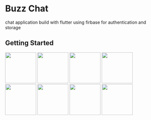 # Buzz Chat

chat application build with flutter 
using firbase for authentication and storage
## Getting Started





<img src="https://github.com/user-attachments/assets/001d5f99-2c20-4c89-b8f5-fdb7ba7538b9" width="100">

<img src="https://github.com/user-attachments/assets/bd68f692-a5a6-4623-bbc2-7ab158dbcb3c" width="100">

<img src="https://github.com/user-attachments/assets/001d5f99-2c20-4c89-b8f5-fdb7ba7538b9" width="100">

<img src="https://github.com/user-attachments/assets/001d5f99-2c20-4c89-b8f5-fdb7ba7538b9" width="100">

<img src="https://github.com/user-attachments/assets/001d5f99-2c20-4c89-b8f5-fdb7ba7538b9" width="100">

<img src="https://github.com/user-attachments/assets/001d5f99-2c20-4c89-b8f5-fdb7ba7538b9" width="100">

<img src="https://github.com/user-attachments/assets/001d5f99-2c20-4c89-b8f5-fdb7ba7538b9" width="100">

<img src="https://github.com/user-attachments/assets/001d5f99-2c20-4c89-b8f5-fdb7ba7538b9" width="100">
